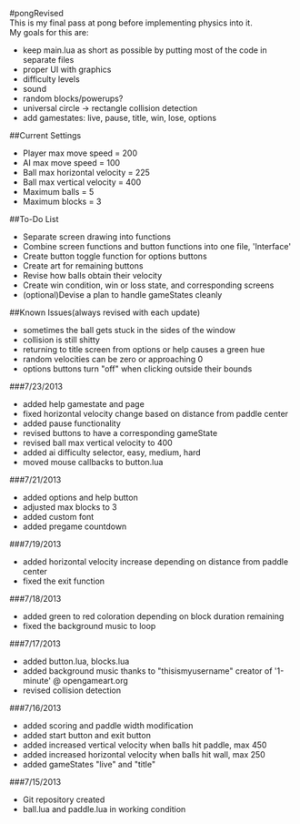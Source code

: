 #pongRevised  
This is my final pass at pong before implementing physics into it.  
My goals for this are:  
* keep main.lua as short as possible by putting most of the code in separate files  
* proper UI with graphics  
* difficulty levels  
* sound  
* random blocks/powerups?   
* universal circle -> rectangle collision detection  
* add gamestates: live, pause, title, win, lose, options

##Current Settings
* Player max move speed = 200  
* AI max move speed = 100  
* Ball max horizontal velocity = 225  
* Ball max vertical velocity = 400  
* Maximum balls = 5  
* Maximum blocks = 3

##To-Do List
* Separate screen drawing into functions  
* Combine screen functions and button functions into one file, 'Interface'   
* Create button toggle function for options buttons  
* Create art for remaining buttons  
* Revise how balls obtain their velocity  
* Create win condition, win or loss state, and corresponding screens  
* (optional)Devise a plan to handle gameStates cleanly

##Known Issues(always revised with each update)
* sometimes the ball gets stuck in the sides of the window  
* collision is still shitty  
* returning to title screen from options or help causes a green hue
* random velocities can be zero or approaching 0  
* options buttons turn "off" when clicking outside their bounds

###7/23/2013
* added help gamestate and page  
* fixed horizontal velocity change based on distance from paddle center  
* added pause functionality  
* revised buttons to have a corresponding gameState  
* revised ball max vertical velocity to 400  
* added ai difficulty selector, easy, medium, hard  
* moved mouse callbacks to button.lua  

###7/21/2013 
* added options and help button  
* adjusted max blocks to 3  
* added custom font  
* added pregame countdown  

###7/19/2013
* added horizontal velocity increase depending on distance from paddle center  
* fixed the exit function

###7/18/2013
* added green to red coloration depending on block duration remaining  
* fixed the background music to loop  

###7/17/2013
* added button.lua, blocks.lua  
* added background music thanks to "thisismyusername" creator of '1-minute' @ opengameart.org  
* revised collision detection

###7/16/2013
* added scoring and paddle width modification  
* added start button and exit button  
* added increased vertical velocity when balls hit paddle, max 450  
* added increased horizontal velocity when balls hit wall, max 250  
* added gameStates "live" and "title"  

###7/15/2013
* Git repository created  
* ball.lua and paddle.lua in working condition